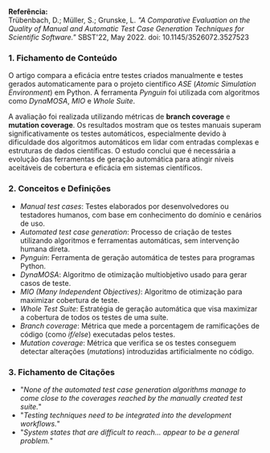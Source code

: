 **Referência:**  
Trübenbach, D.; Müller, S.; Grunske, L. *"A Comparative Evaluation on the Quality of Manual and Automatic Test Case Generation Techniques for Scientific Software."* SBST'22, May 2022. doi: 10.1145/3526072.3527523

### 1. Fichamento de Conteúdo
O artigo compara a eficácia entre testes criados manualmente e testes gerados automaticamente para o projeto científico *ASE* (*Atomic Simulation Environment*) em Python. A ferramenta *Pynguin* foi utilizada com algoritmos como *DynaMOSA*, *MIO* e *Whole Suite*.  

A avaliação foi realizada utilizando métricas de **branch coverage** e **mutation coverage**. Os resultados mostram que os testes manuais superam significativamente os testes automáticos, especialmente devido à dificuldade dos algoritmos automáticos em lidar com entradas complexas e estruturas de dados científicas. O estudo conclui que é necessária a evolução das ferramentas de geração automática para atingir níveis aceitáveis de cobertura e eficácia em sistemas científicos.

### 2. Conceitos e Definições
- *Manual test cases*: Testes elaborados por desenvolvedores ou testadores humanos, com base em conhecimento do domínio e cenários de uso.  
- *Automated test case generation*: Processo de criação de testes utilizando algoritmos e ferramentas automáticas, sem intervenção humana direta.  
- *Pynguin*: Ferramenta de geração automática de testes para programas Python.  
- *DynaMOSA*: Algoritmo de otimização multiobjetivo usado para gerar casos de teste.  
- *MIO (Many Independent Objectives)*: Algoritmo de otimização para maximizar cobertura de teste.  
- *Whole Test Suite*: Estratégia de geração automática que visa maximizar a cobertura de todos os testes de uma suíte.  
- *Branch coverage*: Métrica que mede a porcentagem de ramificações de código (como *if/else*) executadas pelos testes.  
- *Mutation coverage*: Métrica que verifica se os testes conseguem detectar alterações (*mutations*) introduzidas artificialmente no código.

### 3. Fichamento de Citações
- "*None of the automated test case generation algorithms manage to come close to the coverages reached by the manually created test suite.*"  
- "*Testing techniques need to be integrated into the development workflows.*"  
- "*System states that are difficult to reach... appear to be a general problem.*"

